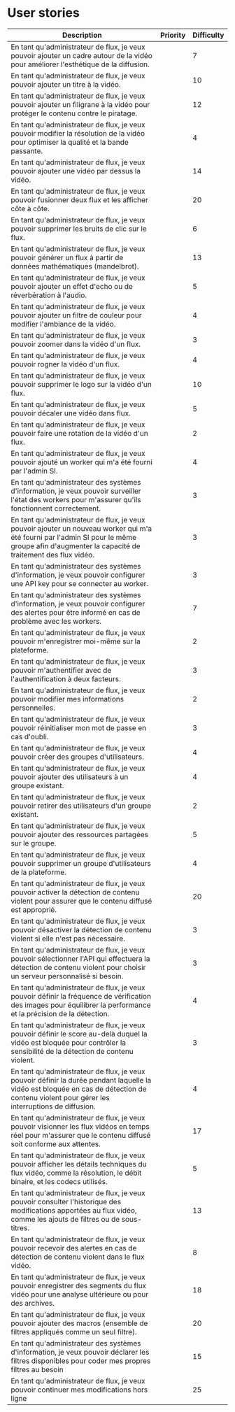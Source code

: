 # User stories


| Description                                                                                                                                                                                   | Priority | Difficulty |
|-----------------------------------------------------------------------------------------------------------------------------------------------------------------------------------------------|----------|------------|
| En tant qu'administrateur de flux, je veux pouvoir ajouter un cadre autour de la vidéo pour améliorer l'esthétique de la diffusion.                                                           |          | 7          |
| En tant qu'administrateur de flux, je veux pouvoir ajouter un titre à la vidéo.                                                                                                               |          | 10         |
| En tant qu'administrateur de flux, je veux pouvoir ajouter un filigrane à la vidéo pour protéger le contenu contre le piratage.                                                               |          | 12         |
| En tant qu'administrateur de flux, je veux pouvoir modifier la résolution de la vidéo pour optimiser la qualité et la bande passante.                                                         |          | 4          |
| En tant qu'administrateur de flux, je veux pouvoir ajouter une vidéo par dessus la vidéo.                                                                                                     |          | 14         |
| En tant qu'administrateur de flux, je veux pouvoir fusionner deux flux et les afficher côte à côte.                                                                                           |          | 20         |
| En tant qu'administrateur de flux, je veux pouvoir supprimer les bruits de clic sur le flux.                                                                                                  |          | 6          |
| En tant qu'administrateur de flux, je veux pouvoir générer un flux à partir de données mathématiques (mandelbrot).                                                                            |          | 13         |
| En tant qu'administrateur de flux, je veux pouvoir ajouter un effet d'echo ou de réverbération à l'audio.                                                                                     |          | 5          |
| En tant qu'administrateur de flux, je veux pouvoir ajouter un filtre de couleur pour modifier l'ambiance de la vidéo.                                                                         |          | 4          |
| En tant qu'administrateur de flux, je veux pouvoir zoomer dans la vidéo d'un flux.                                                                                                            |          | 3          |
| En tant qu'administrateur de flux, je veux pouvoir rogner la vidéo d'un flux.                                                                                                                 |          | 4          |
| En tant qu'administrateur de flux, je veux pouvoir supprimer le logo sur la vidéo d'un flux.                                                                                                  |          | 10         |
| En tant qu'administrateur de flux, je veux pouvoir décaler une vidéo dans flux.                                                                                                               |          | 5          |
| En tant qu'administrateur de flux, je veux pouvoir faire une rotation de la vidéo d'un flux.                                                                                                  |          | 2          |
| En tant qu'administrateur de flux, je veux pouvoir ajouté un worker qui m'a été fourni par l'admin SI.                                                                                        |          | 4          |
| En tant qu'administrateur des systèmes d'information, je veux pouvoir surveiller l'état des workers pour m'assurer qu'ils fonctionnent correctement.                                          |          | 3          |
| En tant qu'administrateur de flux, je veux pouvoir ajouter un nouveau worker qui m'a été fourni par l'admin SI pour le même groupe afin d'augmenter la capacité de traitement des flux vidéo. |          | 3          |
| En tant qu'administrateur des systèmes d'information, je veux pouvoir configurer une API key pour se connecter au worker.                                                                     |          | 3          |
| En tant qu'administrateur des systèmes d'information, je veux pouvoir configurer des alertes pour être informé en cas de problème avec les workers.                                           |          | 7          |
| En tant qu'administrateur de flux, je veux pouvoir m'enregistrer moi-même sur la plateforme.                                                                                                  |          | 2          |
| En tant qu'administrateur de flux, je veux pouvoir m'authentifier avec de l'authentification à deux facteurs.                                                                                 |          | 3          |
| En tant qu'administrateur de flux, je veux pouvoir modifier mes informations personnelles.                                                                                                    |          | 2          |
| En tant qu'administrateur de flux, je veux pouvoir réinitialiser mon mot de passe en cas d'oubli.                                                                                             |          | 3          |
| En tant qu'administrateur de flux, je veux pouvoir créer des groupes d'utilisateurs.                                                                                                          |          | 4          |
| En tant qu'administrateur de flux, je veux pouvoir ajouter des utilisateurs à un groupe existant.                                                                                             |          | 4          |
| En tant qu'administrateur de flux, je veux pouvoir retirer des utilisateurs d'un groupe existant.                                                                                             |          | 2          |
| En tant qu'administrateur de flux, je veux pouvoir ajouter des ressources partagées sur le groupe.                                                                                            |          | 5          |
| En tant qu'administrateur de flux, je veux pouvoir supprimer un groupe d'utilisateurs de la plateforme.                                                                                       |          | 4          |
| En tant qu'administrateur de flux, je veux pouvoir activer la détection de contenu violent pour assurer que le contenu diffusé est approprié.                                                 |          | 20         |
| En tant qu'administrateur de flux, je veux pouvoir désactiver la détection de contenu violent si elle n'est pas nécessaire.                                                                   |          | 3          |
| En tant qu'administrateur de flux, je veux pouvoir sélectionner l'API qui effectuera la détection de contenu violent pour choisir un serveur personnalisé si besoin.                          |          | 3          |
| En tant qu'administrateur de flux, je veux pouvoir définir la fréquence de vérification des images pour équilibrer la performance et la précision de la détection.                            |          | 4          |
| En tant qu'administrateur de flux, je veux pouvoir définir le score au-delà duquel la vidéo est bloquée pour contrôler la sensibilité de la détection de contenu violent.                     |          | 3          |
| En tant qu'administrateur de flux, je veux pouvoir définir la durée pendant laquelle la vidéo est bloquée en cas de détection de contenu violent pour gérer les interruptions de diffusion.   |          | 4          |
| En tant qu'administrateur de flux, je veux pouvoir visionner les flux vidéos en temps réel pour m'assurer que le contenu diffusé soit conforme aux attentes.                                  |          | 17         |
| En tant qu'administrateur de flux, je veux pouvoir afficher les détails techniques du flux vidéo, comme la résolution, le débit binaire, et les codecs utilisés.                              |          | 5          |
| En tant qu'administrateur de flux, je veux pouvoir consulter l'historique des modifications apportées au flux vidéo, comme les ajouts de filtres ou de sous-titres.                           |          | 13         |
| En tant qu'administrateur de flux, je veux pouvoir recevoir des alertes en cas de détection de contenu violent dans le flux vidéo.                                                            |          | 8          |
| En tant qu'administrateur de flux, je veux pouvoir enregistrer des segments du flux vidéo pour une analyse ultérieure ou pour des archives.                                                   |          | 18         |
| En tant qu'administrateur de flux, je veux pouvoir ajouter des macros (ensemble de filtres appliqués comme un seul filtre).                                                                   |          | 20         |
| En tant qu'administrateur des systèmes d'information, je veux pouvoir déclarer les filtres disponibles pour coder mes propres filtres au besoin                                               |          | 15         |
| En tant qu'administrateur de flux, je veux pouvoir continuer mes modifications hors ligne                                                                                                     |          | 25         |
